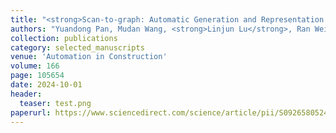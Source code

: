 ```yaml
---
title: "<strong>Scan-to-graph: Automatic Generation and Representation of Highway Geometric Digital Twins from Point Cloud Data</strong>"
authors: "Yuandong Pan, Mudan Wang, <strong>Linjun Lu</strong>, Ran Wei, Stefano Cavazzi, Matt Peck, Ioannis Brilakis"
collection: publications
category: selected_manuscripts
venue: 'Automation in Construction'
volume: 166
page: 105654
date: 2024-10-01
header:
  teaser: test.png
paperurl: https://www.sciencedirect.com/science/article/pii/S092658052400390X
---
```

